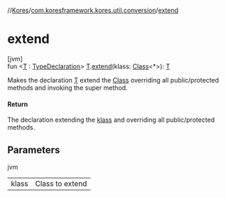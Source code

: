 //[Kores](../../index.md)/[com.koresframework.kores.util.conversion](index.md)/[extend](extend.md)

# extend

[jvm]\
fun <[T](extend.md) : [TypeDeclaration](../com.koresframework.kores.base/-type-declaration/index.md)> [T](extend.md).[extend](extend.md)(klass: [Class](https://docs.oracle.com/javase/8/docs/api/java/lang/Class.html)<*>): [T](extend.md)

Makes the declaration [T](extend.md) extend the [Class](https://docs.oracle.com/javase/8/docs/api/java/lang/Class.html) overriding all public/protected methods and invoking the super method.

#### Return

The declaration extending the [klass](extend.md) and overriding all public/protected methods.

## Parameters

jvm

| | |
|---|---|
| klass | Class to extend |
